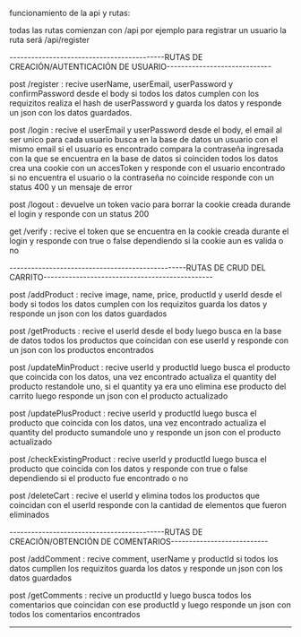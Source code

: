 funcionamiento de la api y rutas:

todas las rutas comienzan con /api por ejemplo para registrar un usuario la ruta será /api/register

-------------------------------------------RUTAS DE CREACIÓN/AUTENTICACIÓN DE USUARIO-----------------------------

post /register : recive userName, userEmail, userPassword y confirmPassword desde el body si todos los datos cumplen con los requizitos
realiza el hash de userPassword y guarda los datos y responde un json con los datos guardados.

post /login : recive el userEmail y userPassword desde el body, el email al ser unico para cada usuario busca en la base de datos
un usuario con el mismo email si el usuario es encontrado compara la contraseña ingresada con la que se encuentra en
la base de datos si coinciden todos los datos crea una cookie con un accesToken y responde con el usuario encontrado
si no encuentra el usuario o la contraseña no coincide responde con un status 400 y un mensaje de error

post /logout : devuelve un token vacio para borrar la cookie creada durande el login y responde con un status 200

get /verify : recive el token que se encuentra en la cookie creada durante el login y responde con true o false dependiendo
si la cookie aun es valida o no

-------------------------------------------------RUTAS DE CRUD DEL CARRITO-----------------------------------------------

post /addProduct : recive image, name, price, productId y userId desde el body si todos los datos cumplen con los requizitos
guarda los datos y responde un json con los datos guardados

post /getProducts : recive el userId desde el body luego busca en la base de datos todos los productos que coincidan con ese userId
y responde con un json con los productos encontrados

post /updateMinProduct : recive userId y productId luego busca el producto que coincida con los datos, una vez encontrado actualiza
el quantity del producto restandole uno, si el quantity ya era uno elimina ese producto del carrito
luego responde un json con el producto actualizado

post /updatePlusProduct : recive userId y productId luego busca el producto que coincida con los datos, una vez encontrado actualiza
el quantity del producto sumandole uno y responde un json con el producto actualizado

post /checkExistingProduct : recive userId y productId luego busca el producto que coincida con los datos y responde con true o false
dependiendo si el producto fue encontrado o no

post /deleteCart : recive el userId y elimina todos los productos que coincidan con el userId responde con la cantidad de elementos que
fueron eliminados

-------------------------------------------RUTAS DE CREACIÓN/OBTENCIÓN DE COMENTARIOS---------------------------

post /addComment : recive comment, userName y productId si todos los datos cumpllen los requizitos guarda los datos y responde un
json con los datos guardados

post /getComments : recive un productId y luego busca todos los comentarios que coincidan con ese productId y luego
responde un json con todos los comentarios encontrados

---
